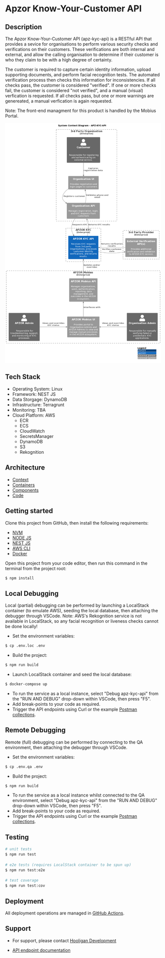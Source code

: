 # Apzor Know-Your-Customer API

## Description

<p>
The Apzor Know-Your-Customer API (apz-kyc-api) is a RESTful API that provides a sevice for organisations to perform various security checks and verifications on their customers. These verifications are both internal and external, and allow the calling organisation to determine if their customer is who they claim to be with a high degree of certainty.
</p>
<p>
The customer is required to capture certain identity information, upload supporting documents, and perform facial recognition tests.
The automated verification process then checks this information for inconsistencies.
If all checks pass, the customer is considered "verified". If one or more checks fail, the customer is considered "not verified", and a manual (visual) verfication is requested. If all checks pass, but one or more warnings are genereated, a manual verfication is again requested.
</p>
<p>
Note: The front-end managment for this product is handled by the Mobius Portal.
</p>

![](docs/C4-Architecture/1_Context/C1_Context.png)


## Tech Stack

- Operating System: Linux
- Framework: NEST JS
- Data Storgage: DynamoDB
- Infrastructure: Terragrunt
- Monitoring: TBA
- Cloud Platform: AWS
  - ECR
  - ECS
  - CloudWatch
  - SecretsManager
  - DynamoDB
  - S3
  - Rekognition

## Architecture

- [Context](https://github.com/adminapzor/apz-kyc-api/tree/main/docs/C4-Architecture/1_Context)
- [Containers](https://github.com/adminapzor/apz-kyc-api/tree/main/docs/C4-Architecture/2_Containers)
- [Components](https://github.com/adminapzor/apz-kyc-api/tree/main/docs/C4-Architecture/2_Components)
- [Code](https://github.com/adminapzor/apz-kyc-api/tree/main/docs/C4-Architecture/4_Code)

## Getting started

Clone this project from GitHub, then install the following requirements:

- [NVM](https://github.com/nvm-sh/nvm#installing-and-updating)
- [NODE JS](https://nodejs.org/en/learn/getting-started/how-to-install-nodejs)
- [NEST JS](https://docs.nestjs.com/first-steps)
- [AWS CLI](https://docs.aws.amazon.com/cli/latest/userguide/getting-started-install.html)
- [Docker](https://docs.docker.com/engine/install/)

Open this project from your code editor, then run this command in the terminal from the project root:
```bash
$ npm install
```

## Local Debugging

Local (partial) debugging can be performed by launching a LocalStack container (to emulate AWS), seeding the local database, then attaching the debugger through VSCode.
Note: AWS's Rekognition service is not available in LocalStack, so any facial recognition or liveness checks cannot be done locally!

- Set the environment variables:
```bash
$ cp .env.loc .env
```
- Build the project:
```bash
$ npm run build
```
- Launch LocalStack container and seed the local database:
```bash
$ docker-compose up
```
- To run the service as a local instance, select "Debug apz-kyc-api" from the "RUN AND DEBUG" drop-down within VSCode, then press "F5". 
- Add break-points to your code as required.
- Trigger the API endpoints using Curl or the example [Postman collections](https://github.com/adminapzor/apz-kyc-api/tree/main/docs/Postman-Collections).

## Remote Debugging

Remote (full) debugging can be performed by connecting to the QA environment, then attaching the debugger through VSCode.

- Set the environment variables:
```bash
$ cp .env.qa .env
```
- Build the project:
```bash
$ npm run build
```
- To run the service as a local instance whilst connected to the QA environment, select "Debug apz-kyc-api" from the "RUN AND DEBUG" drop-down within VSCode, then press "F5". 
- Add break-points to your code as required.
- Trigger the API endpoints using Curl or the example [Postman collections](https://github.com/adminapzor/apz-kyc-api/tree/main/docs/Postman-Collections).

## Testing

```bash
# unit tests
$ npm run test

# e2e tests (requires LocalStack container to be spun up)
$ npm run test:e2e

# test coverage
$ npm run test:cov
```

## Deployment

All deployment operations are managed in [GitHub Actions](https://github.com/adminapzor/apz-kyc-api/actions).

## Support

- For support, please contact [Hooligan Development](https://hooligan.co.za/contact-us)

- [API endpoint documentation](https://api.kyc.qa.tenettechnology.co.za/api-docs#/)